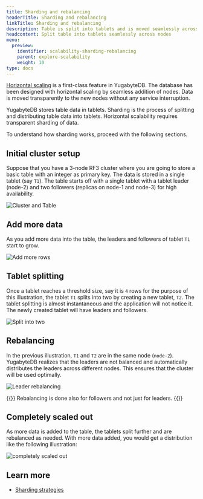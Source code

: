 ```yaml
---
title: Sharding and rebalancing
headerTitle: Sharding and rebalancing
linkTitle: Sharding and rebalancing
description: Table is split into tablets and is moved seamlessly across nodes
headcontent: Split table into tablets seamlessly across nodes
menu:
  preview:
    identifier: scalability-sharding-rebalancing
    parent: explore-scalability
    weight: 10
type: docs
---
```


[Horizontal scaling](../) is a first-class feature in YugabyteDB. The database has been designed with horizontal scaling by seamless addition of nodes. Data is moved transparently to the new nodes without any service interruption.

YugabyteDB stores table data in tablets. Sharding is the process of splitting and distributing table data into tablets. Horizontal scalability requires transparent sharding of data.

To understand how sharding works, proceed with the following sections.

## Initial cluster setup

Suppose that you have a 3-node RF3 cluster where you are going to store a basic table with an integer as primary key. The data is stored in a single tablet (say `T1`). The table starts off with a single tablet with a tablet leader (node-2) and two followers (replicas on node-1 and node-3) for high availability.

![Cluster and Table](/images/explore/scalability/sharding-cluster-setup.png)

## Add more data

As you add more data into the table, the leaders and followers of tablet `T1` start to grow.

![Add more rows](/images/explore/scalability/sharding-single-tablet-add-data.png)

## Tablet splitting

Once a tablet reaches a threshold size, say it is `4` rows for the purpose of this illustration, the tablet `T1` splits into two by creating a new tablet, `T2`. The tablet splitting is almost instantaneous and the application will not notice it. The newly created tablet will have leaders and followers.

![Split into two](/images/explore/scalability/sharding-single-tablet-split.png)

## Rebalancing

In the previous illustration, `T1` and `T2` are in the same node (`node-2`). YugabyteDB realizes that the leaders are not balanced and automatically distributes the leaders across different nodes. This ensures that the cluster will be used optimally.

![Leader rebalancing](/images/explore/scalability/sharding-leader-rebalancing.png)

{{<note>}}
Rebalancing is done also for followers and not just for leaders.
{{</note>}}

## Completely scaled out

As more data is added to the table, the tablets split further and are rebalanced as needed. With more data added, you would get a distribution like the following illustration:

![completely scaled out](/images/explore/scalability/sharding-fully-scaled.png)

## Learn more

* [Sharding strategies](../../../architecture/docdb-sharding/sharding/)
